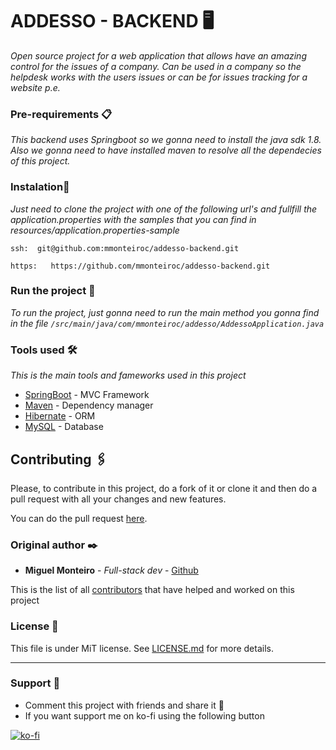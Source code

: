 # ADDESSO - BACKEND 🖥

_Open source project for a web application that allows have an amazing control for the issues of a company. Can be used
in a company so the helpdesk works with the users issues or can be for issues tracking for a website p.e._


### Pre-requirements 📋

_This backend uses Springboot so we gonna need to install the java sdk 1.8. Also we gonna need to have installed maven to resolve all the 
dependecies of this project._


### Instalation🔧

_Just need to clone the project with one of the following url's and fullfill the application.properties with the samples
that you can find in resources/application.properties-sample_

```
ssh:  git@github.com:mmonteiroc/addesso-backend.git
```
```
https:   https://github.com/mmonteiroc/addesso-backend.git
```



### Run the project 🔩

_To run the project, just gonna need to run the main method 
you gonna find in the file `/src/main/java/com/mmonteiroc/addesso/AddessoApplication.java`_


### Tools used  🛠️

_This is the main tools and fameworks used in this project_

* [SpringBoot](https://spring.io/projects/spring-boot) - MVC Framework
* [Maven](https://maven.apache.org/) - Dependency manager
* [Hibernate](https://hibernate.org/) - ORM
* [MySQL](https://www.mysql.com/) - Database

## Contributing 🖇️
Please, to contribute in this project, do a fork of it or clone it and then do a pull request with all your changes and new features.

You can do the pull request [here](https://github.com/mmonteiroc/addesso-backend/compare). 


### Original author ✒️


* **Miguel Monteiro** - *Full-stack dev* - [Github](https://github.com/mmonteiroc)

This is the list of all [contributors](https://github.com/mmonteiroc/addesso-backend/graphs/contributors) that have helped and worked on this project

### License 📄
This file is under MiT license. See [LICENSE.md](LICENSE.md) for more details.

---
### Support 🙌
* Comment this project with friends and share it 📢
* If you want support me on ko-fi using the following button

[![ko-fi](https://www.ko-fi.com/img/githubbutton_sm.svg)](https://ko-fi.com/C0C11SM39)

